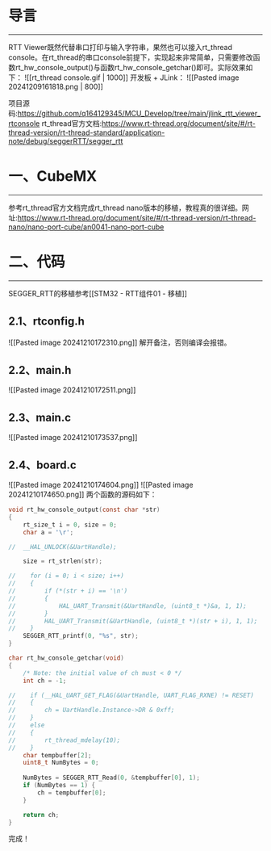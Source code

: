 # 导言
---
RTT Viewer既然代替串口打印与输入字符串，果然也可以接入rt_thread console。在rt_thread的串口console前提下，实现起来非常简单，只需要修改函数rt_hw_console_output()与函数rt_hw_console_getchar()即可。实际效果如下：
![[rt_thread console.gif | 1000]]
开发板 + JLink：
![[Pasted image 20241209161818.png | 800]]

项目源码:https://github.com/q164129345/MCU_Develop/tree/main/jlink_rtt_viewer_rtconsole
rt_thread官方文档:https://www.rt-thread.org/document/site/#/rt-thread-version/rt-thread-standard/application-note/debug/seggerRTT/segger_rtt

# 一、CubeMX
---
参考rt_thread官方文档完成rt_thread nano版本的移植，教程真的很详细。网址:https://www.rt-thread.org/document/site/#/rt-thread-version/rt-thread-nano/nano-port-cube/an0041-nano-port-cube

# 二、代码
---
SEGGER_RTT的移植参考[[STM32 - RTT组件01 - 移植]]
## 2.1、rtconfig.h
![[Pasted image 20241210172310.png]]
解开备注，否则编译会报错。

## 2.2、main.h
![[Pasted image 20241210172511.png]]
## 2.3、main.c
![[Pasted image 20241210173537.png]]
## 2.4、board.c
![[Pasted image 20241210174604.png]]
![[Pasted image 20241210174650.png]]
两个函数的源码如下：
```c
void rt_hw_console_output(const char *str)
{
    rt_size_t i = 0, size = 0;
    char a = '\r';

//  __HAL_UNLOCK(&UartHandle);

    size = rt_strlen(str);

//    for (i = 0; i < size; i++)
//    {
//        if (*(str + i) == '\n')
//        {
//            HAL_UART_Transmit(&UartHandle, (uint8_t *)&a, 1, 1);
//        }
//        HAL_UART_Transmit(&UartHandle, (uint8_t *)(str + i), 1, 1);
//    }
    SEGGER_RTT_printf(0, "%s", str);
}

char rt_hw_console_getchar(void)
{
    /* Note: the initial value of ch must < 0 */
    int ch = -1;

//    if (__HAL_UART_GET_FLAG(&UartHandle, UART_FLAG_RXNE) != RESET)
//    {
//        ch = UartHandle.Instance->DR & 0xff;
//    }
//    else
//    {
//        rt_thread_mdelay(10);
//    }
    char tempbuffer[2];
    uint8_t NumBytes = 0;
    
    NumBytes = SEGGER_RTT_Read(0, &tempbuffer[0], 1);
    if (NumBytes == 1) {
        ch = tempbuffer[0];
    }

    return ch;
}
```
完成！
